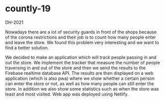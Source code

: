 # countly-19
DH-2021

Nowadays there are a lot of security guards in front of the shops because of the corona restrictions and their job is to count how many people enter and leave the store. We found this problem very interesting and we want to find a better solution.

We decided to make an application which will track people passing in and out the store. We implement the tracker that measure the number of people traversing in and out of the store and then we send the results to the Firebase realtime database API. The results are then displayed on a web application (which is also pwa) where we show whether a certain person can enter the store or not, as well as how many people can still enter the store. In addition we also show some statistics such as when the store was least and most visited.
Web app was deployed using Netlify.